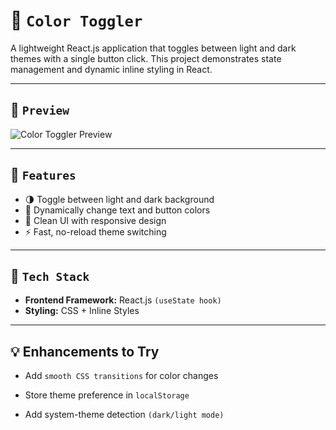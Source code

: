 # 🎨 `Color Toggler`

A lightweight React.js application that toggles between light and dark themes with a single button click. This project demonstrates state management and dynamic inline styling in React.

---

## 📸 `Preview`

![Color Toggler Preview](./screenshot.png) <!-- Replace with your screenshot path -->

---

## 🧠 `Features`

- 🌗 Toggle between light and dark background
- 🎨 Dynamically change text and button colors
- 🧼 Clean UI with responsive design
- ⚡ Fast, no-reload theme switching

---

## 🔧 `Tech Stack`

- **Frontend Framework:** React.js `(useState hook)`
- **Styling:** CSS + Inline Styles

---

## 💡 Enhancements to Try
- Add `smooth CSS transitions` for color changes

- Store theme preference in `localStorage`

- Add system-theme detection `(dark/light mode)`

